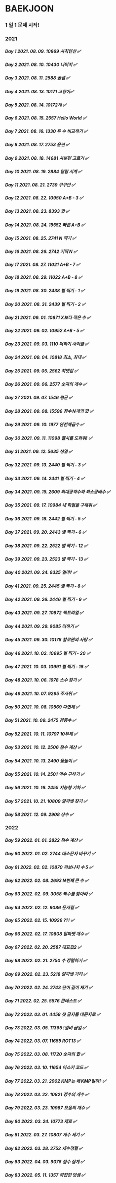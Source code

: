 # BAEKJOON

### 1 일 1 문제 시작!

### 2021

##### Day 1 2021. 08. 09. 10869 사칙연산 ✅

##### Day 2 2021. 08. 10. 10430 나머지 ✅

##### Day 3 2021. 08. 11. 2588 곱셈 ✅

##### Day 4 2021. 08. 13. 10171 고양이✅

##### Day 5 2021. 08. 14. 10172개 ✅

##### Day 6 2021. 08. 15. 2557 Hello World ✅

##### Day 7 2021. 08. 16. 1330 두 수 비교하기 ✅

##### Day 8 2021. 08. 17. 2753 윤년 ✅

##### Day 9 2021. 08. 18. 14681 사분면 고르기 ✅

##### Day 10 2021. 08. 19. 2884 알람 시계 ✅

##### Day 11 2021. 08. 21. 2739 구구단 ✅

##### Day 12 2021. 08. 22. 10950 A+B - 3 ✅

##### Day 13 2021. 08. 23. 8393 합 ✅

##### Day 14 2021. 08. 24. 15552 빠른 A+B ✅

##### Day 15 2021. 08. 25. 2741 N 찍기 ✅

##### Day 16 2021. 08. 26. 2742 기찍 N ✅

##### Day 17 2021. 08. 27. 11021 A+B - 7 ✅

##### Day 18 2021. 08. 29. 11022 A+B - 8 ✅

##### Day 19 2021. 08. 30. 2438 별 찍기 - 1 ✅

##### Day 20 2021. 08. 31. 2439 별 찍기 - 2 ✅

##### Day 21 2021. 09. 01. 10871 X보다 작은 수 ✅

##### Day 22 2021. 09. 02. 10952 A+B - 5 ✅

##### Day 23 2021. 09. 03. 1110 더하기 사이클 ✅

##### Day 24 2021. 09. 04. 10818 최소, 최대 ✅

##### Day 25 2021. 09. 05. 2562 최댓값 ✅

##### Day 26 2021. 09. 06. 2577 숫자의 개수 ✅

##### Day 27 2021. 09. 07. 1546 평균 ✅

##### Day 28 2021. 09. 08. 15596 정수 N개의 합 ✅

##### Day 29 2021. 09. 10. 1977 완전제곱수 ✅

##### Day 30 2021. 09. 11. 11098 첼시를 도와줘! ✅

##### Day 31 2021. 09. 12. 5635 생일 ✅

##### Day 32 2021. 09. 13. 2440 별 찍기 - 3 ✅

##### Day 33 2021. 09. 14. 2441 별 찍기 - 4 ✅

##### Day 34 2021. 09. 15. 2609 최대공약수와 최소공배수 ✅

##### Day 35 2021. 09. 17. 10984 내 학점을 구해줘 ✅

##### Day 36 2021. 09. 18. 2442 별 찍기 - 5 ✅

##### Day 37 2021. 09. 20. 2443 별 찍기 - 6 ✅

##### Day 38 2021. 09. 22. 2522 별 찍기 - 12 ✅

##### Day 39 2021. 09. 23. 2523 별 찍기 - 13 ✅

##### Day 40 2021. 09. 24. 9325 얼마? ✅

##### Day 41 2021. 09. 25. 2445 별 찍기 - 8 ✅

##### Day 42 2021. 09. 26. 2446 별 찍기 - 9 ✅

##### Day 43 2021. 09. 27. 10872 팩토리얼 ✅

##### Day 44 2021. 09. 29. 9085 더하기 ✅

##### Day 45 2021. 09. 30. 10178 할로윈의 사탕 ✅

##### Day 46 2021. 10. 02. 10995 별 찍기 - 20 ✅

##### Day 47 2021. 10. 03. 10991 별 찍기 - 16 ✅

##### Day 48 2021. 10. 06. 1978 소수 찾기 ✅

##### Day 49 2021. 10. 07. 9295 주사위 ✅

##### Day 50 2021. 10. 08. 10569 다면체 ✅

##### Day 51 2021. 10. 09. 2475 검증수 ✅

##### Day 52 2021. 10. 11. 10797 10부제 ✅

##### Day 53 2021. 10. 12. 2506 점수 계산 ✅

##### Day 54 2021. 10. 13. 2490 윷놀이 ✅

##### Day 55 2021. 10. 14. 2501 약수 구하기 ✅

##### Day 56 2021. 10. 16. 2455 지능형 기차 ✅

##### Day 57 2021. 10. 21. 10809 알파벳 찾기 ✅

##### Day 58 2021. 12. 09. 2908 상수 ✅

### 2022

##### Day 59 2022. 01. 01. 2822 점수 계산 ✅

##### Day 60 2022. 01. 02. 2744 대소문자 바꾸기 ✅

##### Day 61 2022. 02. 02. 10870 피보나치 수 5 ✅

##### Day 62 2022. 02. 08. 2693 N번째 큰 수 ✅

##### Day 63 2022. 02. 09. 3058 짝수를 찾아라 ✅

##### Day 64 2022. 02. 12. 9086 문자열 ✅

##### Day 65 2022. 02. 15. 10926 ??! ✅

##### Day 66 2022. 02. 17. 10808 알파벳 개수 ✅

##### Day 67 2022. 02. 20. 2587 대표값2 ✅

##### Day 68 2022. 02. 21. 2750 수 정렬하기 ✅

##### Day 69 2022. 02. 23. 5218 알파벳 거리 ✅

##### Day 70 2022. 02. 24. 2743 단어 길이 재기 ✅

##### Day 71 2022. 02. 25. 5576 콘테스트 ✅

##### Day 72 2022. 03. 01. 4458 첫 글자를 대문자로 ✅

##### Day 73 2022. 03. 05. 11365 !밀비 급일 ✅

##### Day 74 2022. 03. 07. 11655 ROT13 ✅

##### Day 75 2022. 03. 08. 11720 숫자의 합 ✅

##### Day 76 2022. 03. 10. 11654 아스키 코드 ✅

##### Day 77 2022. 03. 21. 2902 KMP는 왜 KMP일까? ✅

##### Day 78 2022. 03. 22. 10821 정수의 개수 ✅

##### Day 79 2022. 03. 23. 10987 모음의 개수 ✅

##### Day 80 2022. 03. 24. 10773 제로 ✅

##### Day 81 2022. 03. 27. 10807 개수 세기 ✅

##### Day 82 2022. 03. 28. 2752 세수정렬 ✅

##### Day 83 2022. 04. 03. 9076 점수 집계 ✅

##### Day 83 2022. 05. 11. 1357 뒤집힌 덧셈 ✅
